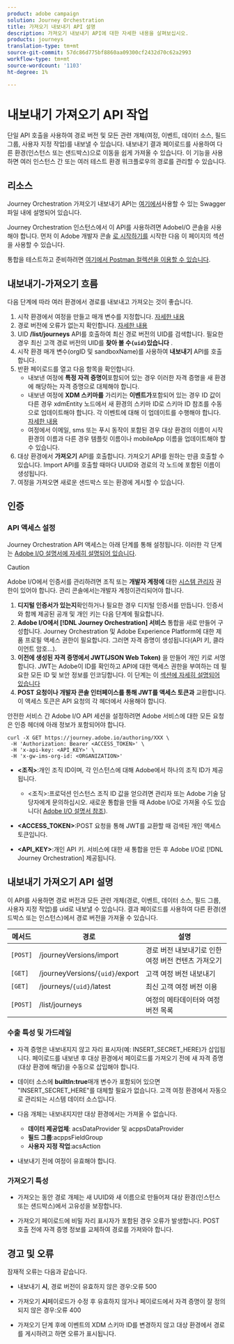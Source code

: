 ```yaml
---
product: adobe campaign
solution: Journey Orchestration
title: 가져오기 내보내기 API 설명
description: 가져오기 내보내기 API에 대한 자세한 내용을 살펴보십시오.
products: journeys
translation-type: tm+mt
source-git-commit: 57dc86d775bf8860aa09300cf2432d70c62a2993
workflow-type: tm+mt
source-wordcount: '1103'
ht-degree: 1%

---
```



# 내보내기 가져오기 API 작업

단일 API 호출을 사용하여 경로 버전 및 모든 관련 개체(여정, 이벤트, 데이터 소스, 필드 그룹, 사용자 지정 작업)를 내보낼 수 있습니다. 내보내기 결과 페이로드를 사용하여 다른 환경(인스턴스 또는 샌드박스)으로 이동을 쉽게 가져올 수 있습니다.
이 기능을 사용하면 여러 인스턴스 간 또는 여러 테스트 환경 워크플로우의 경로를 관리할 수 있습니다.


## 리소스

Journey Orchestration 가져오기 내보내기 API는 [여기에서](https://adobedocs.github.io/JourneyAPI/docs/)사용할 수 있는 Swagger 파일 내에 설명되어 있습니다.

Journey Orchestration 인스턴스에서 이 API를 사용하려면 AdobeI/O 콘솔을 사용해야 합니다. 먼저 이 Adobe 개발자 콘솔 [로 시작하기를](https://www.adobe.io/apis/experienceplatform/console/docs.html#!AdobeDocs/adobeio-console/master/getting-started.md) 시작한 다음 이 페이지의 섹션을 사용할 수 있습니다.

통합을 테스트하고 준비하려면 [여기에서 Postman 컬렉션을 이용할 수 있습니다](https://raw.githubusercontent.com/AdobeDocs/JourneyAPI/master/postman-collections/Journey-Orchestration_Export-import-API_postman-collection.json).


## 내보내기-가져오기 흐름

다음 단계에 따라 여러 환경에서 경로를 내보내고 가져오는 것이 좋습니다.

1. 시작 환경에서 여정을 만들고 매개 변수를 지정합니다. [자세한 내용](https://docs.adobe.com/content/help/ko-KR/journeys/using/building-journeys/about-journey-building/journey.html)
1. 경로 버전에 오류가 없는지 확인합니다. [자세한 내용](https://docs.adobe.com/content/help/en/journeys/using/building-journeys/testing-the-journey.html)
1. UID **/list/journeys** API를 호출하여 최신 경로 버전의 UID를 검색합니다. 필요한 경우 최신 고객 경로 버전의 UID를 **찾아 볼 수`{uid}`있습니다** .
1. 시작 환경 매개 변수(orgID 및 sandboxName)를 사용하여 **내보내기** API를 호출합니다.
1. 반환 페이로드를 열고 다음 항목을 확인합니다.
   * 내보낸 여정에 **특정 자격 증명이**&#x200B;포함되어 있는 경우 이러한 자격 증명을 새 환경에 해당하는 자격 증명으로 대체해야 합니다.
   * 내보낸 여정에 **XDM 스키마를** 가리키는 **이벤트가**&#x200B;포함되어 있는 경우 ID 값이 다른 경우 xdmEntity 노드에서 새 환경의 스키마 ID로 스키마 ID 참조를 수동으로 업데이트해야 합니다. 각 이벤트에 대해 이 업데이트를 수행해야 합니다. [자세한 내용](https://docs.adobe.com/content/help/en/journeys/using/events-journeys/experience-event-schema.html)
   * 여정에서 이메일, sms 또는 푸시 동작이 포함된 경우 대상 환경의 이름이 시작 환경의 이름과 다른 경우 템플릿 이름이나 mobileApp 이름을 업데이트해야 할 수 있습니다.
1. 대상 환경에서 **가져오기** API를 호출합니다. 가져오기 API를 원하는 만큼 호출할 수 있습니다. Import API를 호출할 때마다 UUID와 경로의 각 노드에 포함된 이름이 생성됩니다.
1. 여정을 가져오면 새로운 샌드박스 또는 환경에 게시할 수 있습니다.


## 인증

### API 액세스 설정

Journey Orchestration API 액세스는 아래 단계를 통해 설정됩니다. 이러한 각 단계는 [Adobe I/O 설명서에 자세히 설명되어 있습니다](https://www.adobe.io/authentication/auth-methods.html#!AdobeDocs/adobeio-auth/master/AuthenticationOverview/ServiceAccountIntegration.md).

>[!CAUTION]
>
>Adobe I/O에서 인증서를 관리하려면 조직 또는 <b>개발자 계정에</b> 대한 [시스템 관리자](https://helpx.adobe.com/enterprise/using/manage-developers.html) 권한이 있어야 합니다. 관리 콘솔에서는개발자 계정이관리되어야 합니다.

1. **디지털 인증서가 있는지**&#x200B;확인하거나 필요한 경우 디지털 인증서를 만듭니다. 인증서와 함께 제공된 공개 및 개인 키는 다음 단계에 필요합니다.
1. **Adobe I/O에서 [!DNL Journey Orchestration] 서비스** 통합을 새로 만들어 구성합니다. Journey Orchestration 및 Adobe Experience Platform에 대한 제품 프로필 액세스 권한이 필요합니다. 그러면 자격 증명이 생성됩니다(API 키, 클라이언트 암호...).
1. **이전에 생성된 자격 증명에서 JWT(JSON Web Token)** 을 만들어 개인 키로 서명합니다. JWT는 Adobe이 ID를 확인하고 API에 대한 액세스 권한을 부여하는 데 필요한 모든 ID 및 보안 정보를 인코딩합니다. 이 단계는 이 [섹션에 자세히 설명되어 있습니다](https://www.adobe.io/authentication/auth-methods.html#!AdobeDocs/adobeio-auth/master/JWT/JWT.md)
1. **POST 요청이나 개발자 콘솔 인터페이스를 통해 JWT를 액세스 토큰과** 교환합니다. 이 액세스 토큰은 API 요청의 각 헤더에서 사용해야 합니다.

안전한 서비스 간 Adobe I/O API 세션을 설정하려면 Adobe 서비스에 대한 모든 요청은 인증 헤더에 아래 정보가 포함되어야 합니다.

```
curl -X GET https://journey.adobe.io/authoring/XXX \
 -H 'Authorization: Bearer <ACCESS_TOKEN>' \
 -H 'x-api-key: <API_KEY>' \
 -H 'x-gw-ims-org-id: <ORGANIZATION>'
```

* **&lt;조직>**:개인 조직 ID이며, 각 인스턴스에 대해 Adobe에서 하나의 조직 ID가 제공됩니다.

   * &lt;조직>:프로덕션 인스턴스
   조직 ID 값을 얻으려면 관리자 또는 Adobe 기술 담당자에게 문의하십시오. 새로운 통합을 만들 때 Adobe I/O로 가져올 수도 있습니다( [Adobe I/O 설명서 참조](https://www.adobe.io/authentication.html)).

* **&lt;ACCESS_TOKEN>**:POST 요청을 통해 JWT를 교환할 때 검색된 개인 액세스 토큰입니다.

* **&lt;API_KEY>**:개인 API 키. 서비스에 대한 새 통합을 만든 후 Adobe I/O로 [!DNL Journey Orchestration] 제공됩니다.



## 내보내기 가져오기 API 설명

이 API를 사용하면 경로 버전과 모든 관련 개체(경로, 이벤트, 데이터 소스, 필드 그룹, 사용자 지정 작업)를 uid로 내보낼 수 있습니다.
결과 페이로드를 사용하여 다른 환경(샌드박스 또는 인스턴스)에서 경로 버전을 가져올 수 있습니다.

| 메서드 | 경로 | 설명 |
|---|---|---|
| `[POST]` | /journeyVersions/import | 경로 버전 내보내기로 인한 여정 버전 컨텐츠 가져오기 |
| `[GET]` | /journeyVersions/`{uid}`/export | 고객 여정 버전 내보내기 |
| `[GET]` | /journeys/`{uid}`/latest | 최신 고객 여정 버전 이용 |
| `[POST]` | /list/journeys | 여정의 메타데이터와 여정 버전 목록 |


### 수출 특성 및 가드레일

* 자격 증명은 내보내지지 않고 자리 표시자(예: INSERT_SECRET_HERE)가 삽입됩니다.
페이로드를 내보낸 후 대상 환경에서 페이로드를 가져오기 전에 새 자격 증명(대상 환경에 해당)을 수동으로 삽입해야 합니다.

* 데이터 소스에 **builtIn:true**&#x200B;매개 변수가 포함되어 있으면 &quot;INSERT_SECRET_HERE&quot;를 대체할 필요가 없습니다. 고객 여정 환경에서 자동으로 관리되는 시스템 데이터 소스입니다.

* 다음 개체는 내보내지지만 대상 환경에서는 가져올 수 없습니다.
   * **데이터 제공업체**: acsDataProvider 및 acppsDataProvider
   * **필드 그룹**:acppsFieldGroup
   * **사용자 지정 작업**:acsAction

* 내보내기 전에 여정이 유효해야 합니다.

### 가져오기 특성

* 가져오는 동안 경로 개체는 새 UUID와 새 이름으로 만들어져 대상 환경(인스턴스 또는 샌드박스)에서 고유성을 보장합니다.

* 가져오기 페이로드에 비밀 자리 표시자가 포함된 경우 오류가 발생합니다. POST 호출 전에 자격 증명 정보를 교체하여 경로를 가져와야 합니다.

## 경고 및 오류

잠재적 오류는 다음과 같습니다.

* 내보내기 **시**, 경로 버전이 유효하지 않은 경우:오류 500

* 가져오기 **시**&#x200B;페이로드가 수정 후 유효하지 않거나 페이로드에서 자격 증명이 잘 정의되지 않은 경우:오류 400

* 가져오기 단계 후에 이벤트의 XDM 스키마 ID를 변경하지 않고 대상 환경에서 경로를 게시하려고 하면 오류가 표시됩니다.

